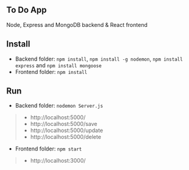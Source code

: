 ## To Do App

Node, Express and MongoDB backend & React frontend

## Install

+ Backend folder: `npm install`, `npm install -g nodemon`, `npm install express` and `npm install mongoose`
+ Frontend folder: `npm install`

## Run

+ Backend folder: `nodemon Server.js`

> + http://localhost:5000/
> + http://localhost:5000/save
> + http://localhost:5000/update
> + http://localhost:5000/delete

+ Frontend folder: `npm start`

> + http://localhost:3000/
